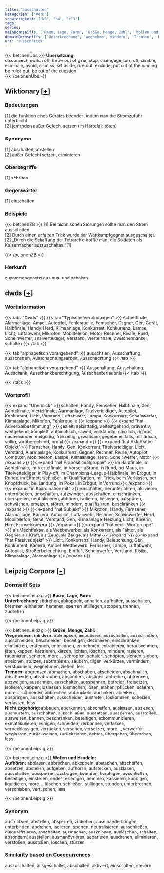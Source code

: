 ```yaml
---
title: "ausschalten"
kategorien: ["Verb"]
schwierigkeit: ["k2", "h4", "r13"]
tags:
series:
mainDornseiffs: ['Raum, Lage, Form', 'Größe, Menge, Zahl', 'Wollen und Handeln']
domainDornseiffs: ['Unterbrechung', 'Wegnehmen, mindern', 'Trennen', 'Nicht zugehörig', 'Aufhören']
url: "ausschalten"
---
```


{{< betonenÜbs >}}
**Übersetzung:**  
disconnect, switch off, throw out of gear, stop, disengage, turn off, disable, eliminate, avoid, dismiss, set aside, rule out, exclude, put out of the running  
be ruled out, be out of the question  
{{< /betonenÜbs >}}

## Wiktionary [[+](https://de.wiktionary.org/wiki/ausschalten)]

### Bedeutungen
[1] die Funktion eines Gerätes beenden, indem man die Stromzufuhr unterbricht  
[2] jemanden außer Gefecht setzen (im Härtefall: töten)  

### Synonyme
[1] abschalten, abstellen  
[2] außer Gefecht setzen, eliminieren  

### Oberbegriffe
[1] schalten  

### Gegenwörter
[1] einschalten  

### Beispiele
{{< betonenZB >}}
[1] Bei technischen Störungen sollte man den Strom ausschalten.  
[2] Durch einen unfairen Trick wurde der Wettkampfgegner ausgeschaltet.  
[2] „Durch die Schaffung der Tetrarchie hoffte man, die Soldaten als Kaisermacher auszuschalten.“[1]  

{{< /betonenZB >}}
### Herkunft
zusammengesetzt aus aus- und schalten  



## dwds [[+](https://www.dwds.de/wb/ausschalten)]

### Wortinformation
{{< tabs "Dwds" >}}
{{< tab "Typische Verbindungen" >}}
Achtelfinale, Alarmanlage, Ampel, Autopilot, Fehlerquelle, Fernseher, Gegner, Gen, Gerät, Halbfinale, Handy, Herd, Klimaanlage, Konkurrent, Konkurrenz, Lampe, Licht, Luftabwehr, Mikrofon, Mobiltelefon, Motor, Rechner, Rivale, Rund, Scheinwerfer, Titelverteidiger, Verstand, Viertelfinale, Zwischenhandel, schalten
{{< /tab >}}

{{< tab "alphabetisch vorangehend" >}}
ausschalen, Ausschaffung, ausschaffen, Ausschachtungsarbeit, Ausschachtung
{{< /tab >}}

{{< tab "alphabetisch vorangehend" >}}
Ausschaltung, Ausschalung, Ausschank, Ausschankberechtigung, Ausschankerlaubnis
{{< /tab >}}

{{< /tabs >}}

### Wortprofil
{{< expand "Überblick" >}} schalten, Handy, Fernseher, Halbfinale, Gen, Achtelfinale, Viertelfinale, Alarmanlage, Titelverteidiger, Autopilot, Konkurrent, Licht, Verstand, Luftabwehr, Lampe, Konkurrenz, Scheinwerfer, Klimaanlage, Mikrofon, Fehlerquelle {{< /expand >}}
{{< expand "hat Adverbialbestimmung" >}} gezielt, selbsttätig, weitestgehend, präventiv, weitgehend, komplett, automatisch, soweit, vollständig, gänzlich, rigoros, nacheinander, endgültig, frühzeitig, gewaltsam, gegebenenfalls, militärisch, völlig, vorübergehend, brutal {{< /expand >}}
{{< expand "hat Akk./Dativ-Objekt" >}} Fernseher, Handy, Gen, Konkurrent, Titelverteidiger, Licht, Verstand, Alarmanlage, Konkurrenz, Gegner, Rechner, Rivale, Autopilot, Computer, Mobiltelefon, Lampe, Klimaanlage, Herd, Scheinwerfer, Motor {{< /expand >}}
{{< expand "hat Präpositionalgruppe" >}} im Halbfinale, im Achtelfinale, im Viertelfinale, in Vorschlußrund, in Rund, bei Maus, im Titelverteidiger, in Play-off, im Champions-League-Halbfinale, im Erbgut, in Runde, im Elfmeterschießen, in Qualifikation, mit Trick, beim Verlassen, per Knopfdruck, bei Landung, im Pokal, in Erbgut, in Vorrund {{< /expand >}}
{{< expand "in Koordination mit" >}} einschalten, herunterfahren, aktivieren, unterdrücken, umschalten, aufzwingen, ausschalten, einschränken, überspielen, neutralisieren, abhören, isolieren, besiegen, aufspüren, schwächen, ersetzen, stören, mindern, qualifizieren, beschränken {{< /expand >}}
{{< expand "hat Subjekt" >}} Mikrofon, Handy, Fernseher, Alarmanlage, Kamera, Autopilot, Luftabwehr, Rechner, Scheinwerfer, Herd, Mobiltelefon, Gerät, Verstand, Gen, Klimaanlage, Heizung, Licht, Kielerin, Hirn, Fernsehkamera {{< /expand >}}
{{< expand "hat vergl. Wortgruppe" >}} als Machtfaktor, als Wettbewerber, als Konkurrent, als Faktor, als Gegner, als Kraft, als Zeug, als Zeuge, als Mittel {{< /expand >}}
{{< expand "hat Passivsubjekt" >}} Licht, Konkurrenz, Handy, Beleuchtung, Gen, Konkurrent, Kamera, Ampel, Wettbewerb, Fernseher, Lampe, Luftabwehr, Autopilot, Straßenbeleuchtung, Einfluß, Scheinwerfer, Verstand, Risiko, Klimaanlage, Alarmanlage {{< /expand >}}

## Leipzig Corpora [[+](https://corpora.uni-leipzig.de/en/res?word=ausschalten&corpusId=deu_newscrawl-public_2018)]

### Dornseiff Sets
{{< betonenLeipzig >}}
**Raum, Lage, Form:**  
**Unterbrechung:** abdrehen, abkoppeln, anhalten, aufhalten, ausschalten, bremsen, einhalten, hemmen, sperren, stilllegen, stoppen, trennen, zudrehen  

{{< /betonenLeipzig >}}


{{< betonenLeipzig >}}
**Größe, Menge, Zahl:**  
**Wegnehmen, mindern:** abknapsen, amputieren, ausschalten, ausschließen, ausschneiden, beschneiden, beseitigen, dezimieren, einschränken, eliminieren, entfernen, entmannen, entnehmen, extrahieren, herausnehmen, jäten, kappen, kastrieren, kürzen, lichten, löschen, mindern, rasieren, rationieren, scheren, more..., schröpfen, schälen, schöpfen, sichten, sieben, streichen, stutzen, subtrahieren, säubern, tilgen, verkürzen, vermindern, verstümmeln, wegnehmen, ziehen, less  
**Trennen:** abgrenzen, abmachen, abschaben, abscheiden, abschnallen, abschneiden, abschrauben, absondern, absägen, abtreiben, abtrennen, abzweigen, ausdehnen, ausschalten, ausspannen, befreien, freisetzen, isolieren, kappen, loslassen, losmachen, lösen, mähen, pflücken, scheren, more..., schneiden, abbrechen, abbröckeln, abdanken, abreißen, abspringen, ausschalten, ausscheiden, austreten, loskommen, scheiden, verlassen, less  
**Nicht zugehörig:** abbauen, aberkennen, abschaffen, auslassen, auslesen, ausmustern, ausschalten, ausschließen, aussetzen, aussperren, ausstoßen, ausweisen, bannen, beschränken, beseitigen, exkommunizieren, exmatrikulieren, reinigen, schneiden, verbannen, verlassen, vernachlässigen, verrücken, versehen, versetzen, more..., verwerfen, weglassen, zurückweisen, zurückziehen, ächten, übergehen, übersehen, less  

{{< /betonenLeipzig >}}


{{< betonenLeipzig >}}
**Wollen und Handeln:**  
**Aufhören:** abblasen, abbrechen, abkoppeln, abmachen, abschaffen, absetzen, abstellen, aufgeben, aufhören, aufstecken, ausblasen, ausschalten, aussperren, austragen, beenden, beruhigen, beschließen, beseitigen, einstellen, enden, erledigen, hemmen, kassieren, kündigen, liquidieren, more..., löschen, schließen, stilllegen, stunden, unterbrechen, verschieben, vertuschen, less  

{{< /betonenLeipzig >}}

### Synonym
austricksen, abstellen, absperren, zudrehen, auseinanderbringen, unterbinden, abdrehen, isolieren, sperren, neutralisieren, ausschließen, disqualifizieren, abschalten, ausmachen, ausknipsen, auslöschen, schalten, absondern, ausstellen, ausmanövrieren, separieren, ausdrehen, eliminieren, verstoßen, ausstoßen, löschen, stürzen


### Similarity based on Cooccurrences
auszuschalten, ausgeschaltet, abschalten, aktiviert, einschalten, steuern

